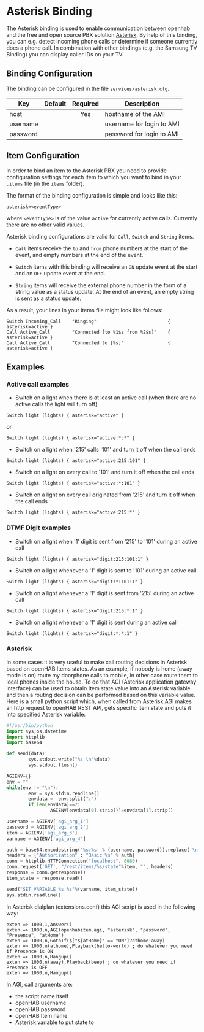 # Asterisk Binding

The Asterisk binding is used to enable communication between openhab and the free and open source PBX solution [Asterisk](http://www.asterisk.org). By help of this binding, you can e.g. detect incoming phone calls or determine if someone currently does a phone call. In combination with other bindings (e.g. the Samsung TV Binding) you can display caller IDs on your TV.

## Binding Configuration

The binding can be configured in the file `services/asterisk.cfg`.

| Key | Default | Required | Description |
|-----|---------|:--------:|-------------|
| host |        |   Yes    | hostname of the AMI |
| username |    |          | username for login to AMI |
| password |    |          | password for login to AMI |


## Item Configuration

In order to bind an item to the Asterisk PBX you need to provide configuration settings for each item to which you want to bind in your `.items` file (in the `items` folder). 

The format of the binding configuration is simple and looks like this:

```
asterisk=<eventType>
```

where `<eventType>` is of the value `active` for currently active calls. Currently there are no other valid values.

Asterisk binding configurations are valid for `Call`, `Switch` and `String` items.

* `Call` items receive the `to` and `from` phone numbers at the start of the event, and empty numbers at the end of the event.

* `Switch` items with this binding will receive an `ON` update event at the start and an `OFF` update event at the end.

* `String` items will receive the external phone number in the form of a string value as a status update. At the end of an event, an empty string is sent as a status update.

As a result, your lines in your items file might look like follows:

```
Switch Incoming_Call    "Ringing"                          { asterisk=active }
Call Active_Call        "Connected [to %1$s from %2$s]"    { asterisk=active }
Call Active_Call        "Connected to [%s]"                { asterisk=active }
```

## Examples

### Active call examples

* Switch on a light when there is at least an active call (when there are no active calls the light will turn off)

```
Switch light (lights) { asterisk="active" }
```

or

```
Switch light (lights) { asterisk="active:*:*" }
```

* Switch on a light when '215' calls '101' and turn it off when the call ends

```
Switch light (lights) { asterisk="active:215:101" }
```

* Switch on a light on every call to '101' and turn it off when the call ends

```
Switch light (lights) { asterisk="active:*:101" }
```

* Switch on a light on every call originated from '215' and turn it off when the call ends

```
Switch light (lights) { asterisk="active:215:*" }
```

### DTMF Digit examples

* Switch on a light when '1' digit is sent from '215' to '101' during an active call

```
Switch light (lights) { asterisk="digit:215:101:1" }
```

* Switch on a light whenever a '1' digit is sent to '101' during an active call

```
Switch light (lights) { asterisk="digit:*:101:1" }
```

* Switch on a light whenever a '1' digit is sent from '215' during an active call

```
Switch light (lights) { asterisk="digit:215:*:1" }
```

* Switch on a light whenever a '1' digit is sent during an active call

```
Switch light (lights) { asterisk="digit:*:*:1" }
```

### Asterisk

In some cases it is very useful to make call routing decisions in Asterisk based on openHAB Items states. As an example, if nobody is home (away mode is on) route my doorphone calls to mobile, in other case route them to local phones inside the house. To do that AGI (Asterisk application gateway interface) can be used to obtain Item state value into an Asterisk variable and then a routing decision can be performed based on this variable value. Here is a small python script which, when called from Asterisk AGI makes an http request to openHAB REST API, gets specific item state and puts it into specified Asterisk variable:

```python
#!/usr/bin/python
import sys,os,datetime
import httplib
import base64

def send(data):
        sys.stdout.write("%s \n"%data)
        sys.stdout.flush()

AGIENV={}
env = ""
while(env != "\n"):
        env = sys.stdin.readline()
        envdata =  env.split(":")
        if len(envdata)==2:
                AGIENV[envdata[0].strip()]=envdata[1].strip()

username = AGIENV['agi_arg_1']
password = AGIENV['agi_arg_2']
item = AGIENV['agi_arg_3']
varname = AGIENV['agi_arg_4']

auth = base64.encodestring('%s:%s' % (username, password)).replace('\n', '')
headers = {"Authorization" : "Basic %s" % auth}
conn = httplib.HTTPConnection("localhost", 8080)
conn.request('GET', "/rest/items/%s/state"%item, "", headers)
response = conn.getresponse()
item_state = response.read()

send("SET VARIABLE %s %s"%(varname, item_state))
sys.stdin.readline()
```

In Asterisk dialplan (extensions.conf) this AGI script is used in the following way:

```
exten => 1000,1,Answer()
exten => 1000,n,AGI(openhabitem.agi, "asterisk", "password", "Presence", "atHome")
exten => 1000,n,GotoIf($["${atHome}" == "ON"]?athome:away)
exten => 1000,n(athome),Playback(hello-world) ; do whatever you need if Presence is ON
exten => 1000,n,Hangup()
exten => 1000,n(away),Playback(beep) ; do whatever you need if Presence is OFF
exten => 1000,n,Hangup()
```

In AGI, call arguments are:

* the script name itself
* openHAB username
* openHAB password
* openHAB Item name
* Asterisk variable to put state to

